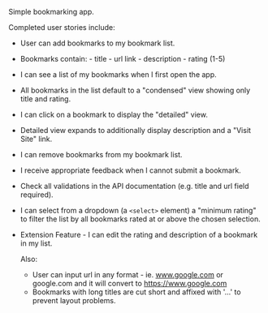 Simple bookmarking app.

Completed user stories include: 

- User can add bookmarks to my bookmark list.
- Bookmarks contain: - title - url link - description - rating (1-5)
- I can see a list of my bookmarks when I first open the app.
- All bookmarks in the list default to a "condensed" view showing only title and rating.
- I can click on a bookmark to display the "detailed" view.
- Detailed view expands to additionally display description and a "Visit Site" link.
- I can remove bookmarks from my bookmark list.
- I receive appropriate feedback when I cannot submit a bookmark.
- Check all validations in the API documentation (e.g. title and url field required).
- I can select from a dropdown (a `<select>` element) a "minimum rating" to filter the list by all bookmarks rated at or above the chosen selection.
- Extension Feature - I can edit the rating and description of a bookmark in my list.
  
  Also:
  
  - User can input url in any format - ie. www.google.com or google.com and it will convert to https://www.google.com
  - Bookmarks with long titles are cut short and affixed with '...' to prevent layout problems.